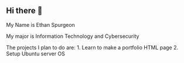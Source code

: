 ## Hi there 👋
My Name is Ethan Spurgeon

My major is Information Technology and Cybersecurity 

The projects I plan to do are: 
    1. Learn to make a portfolio HTML page
    2. Setup Ubuntu server OS


<!--
**Agon-Scuffe/Agon-Scuffe** is a ✨ _special_ ✨ repository because its `README.md` (this file) appears on your GitHub profile.

Here are some ideas to get you started:

- 🔭 I’m currently working on ...
- 🌱 I’m currently learning ...
- 👯 I’m looking to collaborate on ...
- 🤔 I’m looking for help with ...
- 💬 Ask me about ...
- 📫 How to reach me: ...
- 😄 Pronouns: ...
- ⚡ Fun fact: ...
-->
